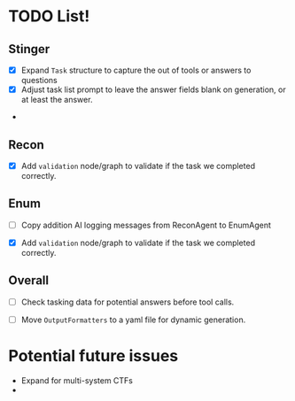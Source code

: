 # TODO List!
## Stinger
* [x] Expand `Task` structure to capture the out of tools or answers to questions
* [x] Adjust task list prompt to leave the answer fields blank on generation, or at least the answer.
* 

## Recon
* [x] Add `validation` node/graph to validate if the task we completed correctly.


## Enum
* [ ] Copy addition AI logging messages from ReconAgent to EnumAgent
* [x] Add `validation` node/graph to validate if the task we completed correctly.


## Overall
* [ ] Check tasking data for potential answers before tool calls.
* [ ] Move `OutputFormatters` to a yaml file for dynamic generation.


# Potential future issues
* Expand for multi-system CTFs
* 